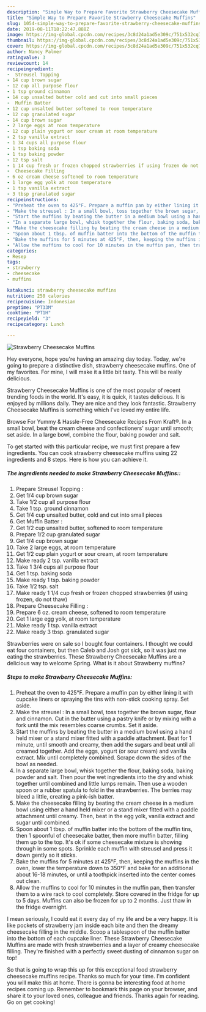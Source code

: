 ```yaml
---
description: "Simple Way to Prepare Favorite Strawberry Cheesecake Muffins"
title: "Simple Way to Prepare Favorite Strawberry Cheesecake Muffins"
slug: 1054-simple-way-to-prepare-favorite-strawberry-cheesecake-muffins
date: 2019-08-11T18:22:47.888Z
image: https://img-global.cpcdn.com/recipes/3c8d24a1ad5e309c/751x532cq70/strawberry-cheesecake-muffins-recipe-main-photo.jpg
thumbnail: https://img-global.cpcdn.com/recipes/3c8d24a1ad5e309c/751x532cq70/strawberry-cheesecake-muffins-recipe-main-photo.jpg
cover: https://img-global.cpcdn.com/recipes/3c8d24a1ad5e309c/751x532cq70/strawberry-cheesecake-muffins-recipe-main-photo.jpg
author: Nancy Palmer
ratingvalue: 3
reviewcount: 14
recipeingredient:
-  Streusel Topping 
- 14 cup brown sugar
- 12 cup all purpose flour
- 1 tsp ground cinnamon
- 14 cup unsalted butter cold and cut into small pieces
-  Muffin Batter 
- 12 cup unsalted butter softened to room temperature
- 12 cup granulated sugar
- 14 cup brown sugar
- 2 large eggs at room temperature
- 12 cup plain yogurt or sour cream at room temperature
- 2 tsp vanilla extract
- 1 34 cups all purpose flour
- 1 tsp baking soda
- 1 tsp baking powder
- 12 tsp salt
- 1 14 cup fresh or frozen chopped strawberries if using frozen do not thaw
-  Cheesecake Filling 
- 6 oz cream cheese softened to room temperature
- 1 large egg yolk at room temperature
- 1 tsp vanilla extract
- 3 tbsp granulated sugar
recipeinstructions:
- "Preheat the oven to 425°F. Prepare a muffin pan by either lining it with cupcake liners or spraying the tins with non-stick cooking spray. Set aside."
- "Make the streusel : In a small bowl, toss together the brown sugar, flour and cinnamon. Cut in the butter using a pastry knife or by mixing with a fork until the mix resembles coarse crumbs. Set it aside."
- "Start the muffins by beating the butter in a medium bowl using a hand held mixer or a stand mixer fitted with a paddle attachment. Beat for 1 minute, until smooth and creamy, then add the sugars and beat until all creamed together. Add the eggs, yogurt (or sour cream) and vanilla extract. Mix until completely combined. Scrape down the sides of the bowl as needed."
- "In a separate large bowl, whisk together the flour, baking soda, baking powder and salt. Then pour the wet ingredients into the dry and whisk together until combined and little lumps remain. Then use a wooden spoon or a rubber spatula to fold in the strawberries. The berries may bleed a little, creating a pink-ish batter."
- "Make the cheesecake filling by beating the cream cheese in a medium bowl using either a hand held mixer or a stand mixer fitted with a paddle attachment until creamy. Then, beat in the egg yolk, vanilla extract and sugar until combined."
- "Spoon about 1 tbsp. of muffin batter into the bottom of the muffin tins, then 1 spoonful of cheesecake batter, then more muffin batter, filling them up to the top. It&#39;s ok if some cheesecake mixture is showing through in some spots. Sprinkle each muffin with streusel and press it down gently so it sticks."
- "Bake the muffins for 5 minutes at 425°F, then, keeping the muffins in the oven, lower the temperature down to 350°F and bake for an additional about 16-18 minutes, or until a toothpick inserted into the center comes out clean."
- "Allow the muffins to cool for 10 minutes in the muffin pan, then transfer them to a wire rack to cool completely. Store covered in the fridge for up to 5 days. Muffins can also be frozen for up to 2 months. Just thaw in the fridge overnight."
categories:
- Resep
tags:
- strawberry
- cheesecake
- muffins

katakunci: strawberry cheesecake muffins
nutrition: 250 calories
recipecuisine: Indonesian
preptime: "PT33M"
cooktime: "PT1H"
recipeyield: "3"
recipecategory: Lunch

---
```



![Strawberry Cheesecake Muffins](https://img-global.cpcdn.com/recipes/3c8d24a1ad5e309c/751x532cq70/strawberry-cheesecake-muffins-recipe-main-photo.jpg)

Hey everyone, hope you're having an amazing day today. Today, we're going to prepare a distinctive dish, strawberry cheesecake muffins. One of my favorites. For mine, I will make it a little bit tasty. This will be really delicious.

Strawberry Cheesecake Muffins is one of the most popular of recent trending foods in the world. It's easy, it is quick, it tastes delicious. It is enjoyed by millions daily. They are nice and they look fantastic. Strawberry Cheesecake Muffins is something which I've loved my entire life.

Browse For Yummy &amp; Hassle-Free Cheesecake Recipes From Kraft®. In a small bowl, beat the cream cheese and confectioners&#39; sugar until smooth; set aside. In a large bowl, combine the flour, baking powder and salt.


To get started with this particular recipe, we must first prepare a few ingredients. You can cook strawberry cheesecake muffins using 22 ingredients and 8 steps. Here is how you can achieve it.

##### The ingredients needed to make Strawberry Cheesecake Muffins::

1. Prepare  Streusel Topping :
1. Get 1/4 cup brown sugar
1. Take 1/2 cup all purpose flour
1. Take 1 tsp. ground cinnamon
1. Get 1/4 cup unsalted butter, cold and cut into small pieces
1. Get  Muffin Batter :
1. Get 1/2 cup unsalted butter, softened to room temperature
1. Prepare 1/2 cup granulated sugar
1. Get 1/4 cup brown sugar
1. Take 2 large eggs, at room temperature
1. Get 1/2 cup plain yogurt or sour cream, at room temperature
1. Make ready 2 tsp. vanilla extract
1. Take 1 3/4 cups all purpose flour
1. Get 1 tsp. baking soda
1. Make ready 1 tsp. baking powder
1. Take 1/2 tsp. salt
1. Make ready 1 1/4 cup fresh or frozen chopped strawberries (if using frozen, do not thaw)
1. Prepare  Cheesecake Filling :
1. Prepare 6 oz. cream cheese, softened to room temperature
1. Get 1 large egg yolk, at room temperature
1. Make ready 1 tsp. vanilla extract
1. Make ready 3 tbsp. granulated sugar


Strawberries were on sale so I bought four containers. I thought we could eat four containers, but then Caleb and Josh got sick, so it was just me eating the strawberries. These Strawberry Cheesecake Muffins are a delicious way to welcome Spring. What is it about Strawberry muffins? 

##### Steps to make Strawberry Cheesecake Muffins:

1. Preheat the oven to 425°F. Prepare a muffin pan by either lining it with cupcake liners or spraying the tins with non-stick cooking spray. Set aside.
1. Make the streusel : In a small bowl, toss together the brown sugar, flour and cinnamon. Cut in the butter using a pastry knife or by mixing with a fork until the mix resembles coarse crumbs. Set it aside.
1. Start the muffins by beating the butter in a medium bowl using a hand held mixer or a stand mixer fitted with a paddle attachment. Beat for 1 minute, until smooth and creamy, then add the sugars and beat until all creamed together. Add the eggs, yogurt (or sour cream) and vanilla extract. Mix until completely combined. Scrape down the sides of the bowl as needed.
1. In a separate large bowl, whisk together the flour, baking soda, baking powder and salt. Then pour the wet ingredients into the dry and whisk together until combined and little lumps remain. Then use a wooden spoon or a rubber spatula to fold in the strawberries. The berries may bleed a little, creating a pink-ish batter.
1. Make the cheesecake filling by beating the cream cheese in a medium bowl using either a hand held mixer or a stand mixer fitted with a paddle attachment until creamy. Then, beat in the egg yolk, vanilla extract and sugar until combined.
1. Spoon about 1 tbsp. of muffin batter into the bottom of the muffin tins, then 1 spoonful of cheesecake batter, then more muffin batter, filling them up to the top. It&#39;s ok if some cheesecake mixture is showing through in some spots. Sprinkle each muffin with streusel and press it down gently so it sticks.
1. Bake the muffins for 5 minutes at 425°F, then, keeping the muffins in the oven, lower the temperature down to 350°F and bake for an additional about 16-18 minutes, or until a toothpick inserted into the center comes out clean.
1. Allow the muffins to cool for 10 minutes in the muffin pan, then transfer them to a wire rack to cool completely. Store covered in the fridge for up to 5 days. Muffins can also be frozen for up to 2 months. Just thaw in the fridge overnight.


I mean seriously, I could eat it every day of my life and be a very happy. It is like pockets of strawberry jam inside each bite and then the dreamy cheesecake filling in the middle. Scoop a tablespoon of the muffin batter into the bottom of each cupcake liner. These Strawberry Cheesecake Muffins are made with fresh strawberries and a layer of creamy cheesecake filling. They&#39;re finished with a perfectly sweet dusting of cinnamon sugar on top! 

So that is going to wrap this up for this exceptional food strawberry cheesecake muffins recipe. Thanks so much for your time. I'm confident you will make this at home. There is gonna be interesting food at home recipes coming up. Remember to bookmark this page on your browser, and share it to your loved ones, colleague and friends. Thanks again for reading. Go on get cooking!
